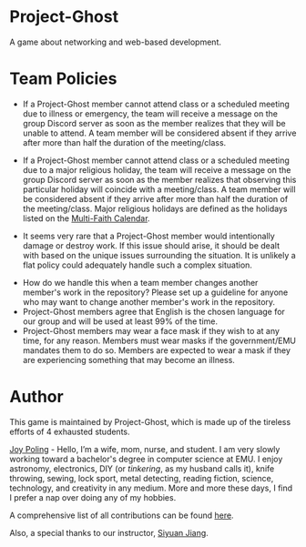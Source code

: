 # Project-Ghost
A game about networking and web-based development.

# Team Policies
- If a Project-Ghost member cannot attend class or a scheduled meeting due to illness or emergency, the team will receive a message on the group Discord server as soon as the member realizes that they will be unable to attend. A team member will be considered absent if they arrive after more than half the duration of the meeting/class.
* If a Project-Ghost member cannot attend class or a scheduled meeting due to a major religious holiday, the team will receive a message on the group Discord server as soon as the member realizes that observing this particular holiday will coincide with a meeting/class. A team member will be considered absent if they arrive after more than half the duration of the meeting/class. Major religious holidays are defined as the holidays listed on the [Multi-Faith Calendar](https://hds.harvard.edu/community-life/religious-and-spiritual-life/multifaith-calendar).
+ It seems very rare that a Project-Ghost member would intentionally damage or destroy work. If this issue should arise, it should be dealt with based on the unique issues surrounding the situation. It is unlikely a flat policy could adequately handle such a complex situation.
- How do we handle this when a team member changes another member's work in the repository? Please set up a guideline for anyone who may want to change another member's work in the repository.
- Project-Ghost members agree that English is the chosen language for our group and will be used at least 99% of the time.
- Project-Ghost members may wear a face mask if they wish to at any time, for any reason. Members must wear masks if the government/EMU mandates them to do so. Members are expected to wear a mask if they are experiencing something that may become an illness.

# Author
This game is maintained by Project-Ghost, which is made up of the tireless efforts of 4 exhausted students.

[Joy Poling](www.linkedin.com/in/joy-poling) - Hello, I’m a wife, mom, nurse, and student. I am very slowly working toward a bachelor's degree in computer science at EMU. I enjoy astronomy, electronics, DIY (or _tinkering_, as my husband calls it), knife throwing, sewing, lock sport, metal detecting, reading fiction, science, technology, and creativity in any medium. More and more these days, I find I prefer a nap over doing any of my hobbies.

A comprehensive list of all contributions can be found [here](). 

Also, a special thanks to our instructor, [Siyuan Jiang](https://emunix.emich.edu/~sjiang1/).
